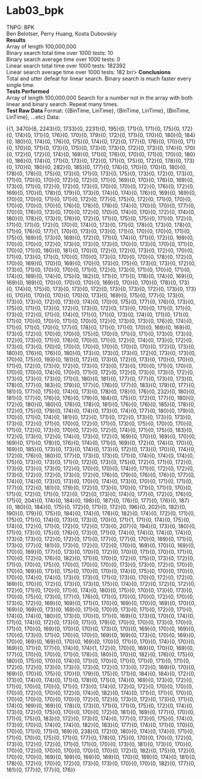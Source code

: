 # Lab03_bpk
TNPG: BPK <br/>
Ben Belotser, Perry Huang, Kosta Dubovskiy <br/>
**Results** <br/>
Array of length 100,000,000 <br/>
Binary search total time over 1000 tests: 10 <br/>
Binary search average time over 1000 tests: 0 <br/>
Linear search total time over 1000 tests: 182392 <br/>
Linear search average time over 1000 tests: 182 br/>
**Conclusions** <br/>
Total and utter defeat for linear search. Binary search is much faster every single time.<br/>
**Tests Performed** <br/>
Array of length 100,000,000
Search for a number not in the array with both linear and binary search. Repeat many times. <br/>
**Test Raw Data**
Format: {{BinTime, LinTime}, {BinTime, LinTime}, {BinTime, LinTime}, ...etc}
Data:

{{1, 3470}{6, 2243}{0, 1733}{0, 2231}{0, 195}{0, 171}{0, 171}{0, 175}{0, 172}{0, 174}{0, 171}{0, 176}{0, 170}{0, 179}{0, 172}{0, 171}{0, 170}{0, 180}{0, 184}{0, 180}{0, 174}{0, 176}{0, 175}{0, 174}{0, 172}{0, 177}{0, 176}{0, 170}{0, 171}{0, 170}{0, 171}{0, 173}{0, 175}{0, 173}{0, 173}{0, 172}{0, 173}{0, 174}{0, 170}{0, 172}{0, 172}{0, 174}{0, 169}{0, 171}{0, 176}{0, 170}{0, 171}{0, 170}{0, 180}{0, 186}{0, 174}{0, 171}{0, 173}{0, 172}{0, 171}{0, 175}{0, 172}{0, 178}{0, 173}{0, 170}{0, 180}{0, 282}{0, 185}{0, 177}{0, 174}{0, 170}{0, 170}{0, 180}{0, 178}{0, 178}{0, 175}{0, 173}{0, 171}{0, 173}{0, 175}{0, 173}{0, 172}{0, 173}{0, 171}{0, 170}{0, 170}{0, 172}{0, 172}{0, 171}{0, 169}{0, 170}{0, 176}{0, 169}{0, 173}{0, 171}{0, 172}{0, 172}{0, 173}{0, 170}{0, 170}{0, 172}{0, 176}{0, 172}{0, 169}{0, 170}{0, 178}{0, 179}{0, 173}{0, 174}{0, 174}{0, 176}{0, 169}{0, 169}{0, 170}{0, 170}{0, 171}{0, 171}{0, 172}{0, 177}{0, 175}{0, 172}{0, 171}{0, 170}{0, 170}{0, 170}{0, 170}{0, 176}{0, 178}{0, 179}{0, 174}{0, 170}{0, 170}{0, 177}{0, 170}{0, 176}{0, 173}{0, 170}{0, 172}{0, 170}{0, 174}{0, 170}{0, 172}{0, 174}{0, 180}{0, 178}{0, 173}{0, 176}{0, 172}{0, 171}{0, 175}{0, 175}{0, 171}{0, 172}{0, 171}{0, 171}{0, 172}{0, 170}{0, 174}{0, 173}{0, 171}{0, 178}{0, 173}{0, 178}{0, 171}{0, 176}{0, 177}{1, 170}{0, 173}{0, 173}{0, 171}{0, 170}{0, 170}{0, 171}{0, 175}{0, 169}{0, 173}{0, 169}{0, 172}{0, 171}{0, 174}{0, 171}{0, 172}{0, 169}{0, 170}{0, 170}{0, 172}{0, 173}{0, 173}{0, 173}{0, 170}{0, 173}{0, 170}{0, 171}{0, 170}{0, 171}{0, 180}{0, 181}{0, 170}{0, 172}{0, 172}{0, 173}{0, 172}{0, 170}{0, 171}{0, 173}{0, 171}{0, 170}{0, 170}{0, 173}{0, 170}{0, 170}{0, 178}{0, 172}{0, 170}{0, 169}{0, 170}{0, 169}{0, 170}{0, 173}{0, 175}{0, 173}{0, 173}{0, 172}{0, 173}{0, 171}{0, 170}{0, 170}{0, 171}{0, 172}{0, 173}{0, 171}{0, 170}{0, 171}{0, 174}{0, 169}{0, 174}{0, 175}{0, 182}{0, 171}{0, 171}{0, 178}{0, 174}{0, 169}{0, 169}{0, 169}{0, 170}{0, 170}{0, 170}{0, 169}{0, 170}{0, 170}{0, 178}{0, 173}{0, 174}{0, 175}{0, 173}{0, 173}{0, 172}{0, 173}{0, 173}{0, 172}{0, 173}{0, 173}{0, 170}{0, 170}{0, 170}{0, 170}{0, 173}{0, 169}{0, 175}{0, 177}{0, 173}{0, 173}{0, 173}{0, 172}{0, 173}{0, 174}{0, 170}{0, 175}{0, 177}{0, 176}{0, 173}{0, 175}{0, 171}{0, 173}{0, 172}{0, 173}{0, 172}{0, 173}{0, 170}{0, 171}{0, 171}{0, 173}{0, 172}{0, 171}{0, 174}{0, 171}{0, 171}{0, 173}{0, 174}{0, 171}{0, 171}{0, 171}{0, 170}{0, 170}{0, 171}{0, 170}{0, 172}{0, 173}{0, 173}{0, 176}{0, 174}{0, 171}{0, 171}{0, 170}{0, 177}{0, 178}{0, 171}{0, 171}{0, 170}{0, 169}{0, 169}{0, 173}{0, 172}{0, 170}{0, 170}{0, 175}{0, 170}{0, 171}{0, 171}{0, 173}{0, 173}{0, 172}{0, 173}{0, 171}{0, 176}{0, 170}{0, 171}{0, 172}{0, 174}{0, 173}{0, 172}{0, 173}{0, 173}{0, 170}{0, 170}{0, 170}{0, 170}{0, 170}{0, 170}{0, 172}{0, 173}{0, 180}{0, 176}{0, 176}{0, 180}{0, 173}{0, 173}{0, 173}{0, 172}{0, 173}{0, 173}{0, 170}{0, 175}{0, 193}{0, 181}{0, 172}{0, 173}{0, 172}{0, 173}{0, 170}{0, 170}{0, 171}{0, 172}{0, 173}{0, 172}{0, 173}{0, 173}{0, 173}{0, 170}{0, 171}{0, 170}{0, 170}{0, 170}{0, 174}{0, 170}{0, 171}{0, 172}{0, 172}{0, 173}{0, 173}{0, 172}{0, 173}{0, 173}{0, 173}{0, 171}{0, 180}{0, 181}{0, 177}{0, 177}{0, 173}{0, 173}{0, 178}{0, 177}{0, 183}{0, 179}{0, 177}{0, 176}{0, 177}{0, 183}{0, 179}{0, 177}{0, 181}{0, 177}{0, 175}{0, 174}{0, 173}{0, 178}{0, 178}{0, 176}{0, 232}{0, 180}{0, 181}{0, 177}{0, 176}{0, 176}{0, 179}{0, 184}{0, 175}{0, 172}{0, 177}{0, 180}{0, 172}{0, 180}{0, 180}{0, 176}{0, 178}{0, 181}{0, 176}{0, 176}{0, 185}{0, 178}{0, 172}{0, 175}{0, 179}{0, 174}{0, 174}{0, 173}{0, 174}{0, 177}{0, 180}{0, 179}{0, 170}{0, 171}{0, 174}{0, 181}{0, 172}{0, 171}{0, 172}{0, 173}{0, 173}{0, 173}{0, 173}{0, 172}{0, 171}{0, 170}{0, 172}{0, 171}{0, 173}{0, 175}{0, 170}{0, 170}{0, 171}{0, 172}{0, 173}{0, 170}{0, 172}{0, 172}{0, 174}{0, 171}{0, 175}{0, 183}{0, 172}{0, 173}{0, 172}{0, 174}{0, 173}{0, 172}{0, 169}{0, 170}{0, 169}{0, 170}{0, 169}{0, 171}{0, 178}{0, 176}{0, 174}{0, 171}{0, 169}{0, 172}{0, 174}{0, 170}{0, 169}{0, 185}{0, 173}{0, 173}{0, 174}{0, 173}{0, 172}{0, 173}{0, 170}{0, 174}{0, 172}{0, 176}{0, 180}{0, 177}{0, 173}{0, 173}{0, 171}{0, 174}{0, 174}{0, 174}{0, 175}{0, 173}{0, 173}{0, 171}{0, 172}{0, 173}{0, 175}{0, 172}{0, 171}{0, 172}{0, 173}{0, 173}{0, 173}{0, 172}{0, 170}{0, 170}{0, 174}{0, 171}{0, 172}{0, 172}{0, 173}{0, 172}{0, 172}{0, 173}{0, 172}{0, 176}{0, 179}{0, 176}{0, 176}{0, 177}{0, 174}{0, 174}{0, 173}{0, 173}{0, 170}{0, 174}{0, 173}{0, 170}{0, 171}{0, 171}{0, 177}{0, 172}{0, 181}{0, 179}{0, 172}{0, 173}{0, 170}{0, 171}{0, 171}{0, 170}{0, 171}{0, 172}{0, 171}{0, 172}{0, 172}{0, 173}{0, 174}{0, 177}{0, 172}{0, 176}{0, 171}{0, 204}{0, 174}{0, 184}{0, 198}{0, 187}{0, 176}{0, 177}{0, 176}{0, 187}{0, 180}{0, 184}{0, 175}{0, 172}{0, 171}{0, 172}{0, 196}{0, 202}{0, 182}{0, 190}{0, 179}{0, 175}{0, 184}{0, 174}{0, 176}{0, 182}{0, 174}{0, 172}{0, 171}{0, 175}{0, 171}{0, 174}{0, 173}{0, 173}{0, 170}{0, 171}{1, 171}{0, 174}{0, 175}{0, 174}{0, 172}{0, 171}{0, 172}{0, 172}{0, 173}{0, 207}{0, 194}{0, 173}{0, 180}{0, 171}{0, 173}{0, 175}{0, 176}{0, 173}{0, 171}{0, 174}{0, 174}{0, 174}{0, 174}{0, 173}{0, 173}{0, 172}{0, 172}{0, 171}{0, 177}{0, 177}{0, 170}{0, 169}{0, 171}{0, 173}{0, 177}{0, 181}{0, 173}{0, 172}{0, 172}{0, 170}{0, 169}{0, 170}{0, 169}{0, 170}{0, 169}{0, 177}{0, 173}{0, 170}{0, 172}{0, 170}{0, 171}{0, 170}{0, 171}{0, 170}{0, 172}{0, 176}{0, 182}{0, 171}{0, 170}{0, 172}{0, 175}{0, 173}{0, 172}{0, 171}{0, 170}{0, 175}{0, 170}{0, 170}{0, 170}{0, 173}{0, 173}{0, 172}{0, 170}{0, 170}{0, 169}{0, 171}{0, 175}{0, 170}{0, 170}{0, 174}{0, 175}{0, 170}{0, 170}{0, 170}{0, 174}{0, 174}{0, 173}{0, 173}{0, 171}{0, 173}{0, 170}{0, 172}{0, 172}{0, 169}{0, 170}{0, 172}{0, 173}{0, 173}{0, 175}{0, 174}{0, 172}{0, 172}{0, 172}{0, 172}{0, 171}{0, 170}{0, 171}{0, 174}{0, 180}{0, 175}{0, 170}{0, 173}{0, 173}{0, 170}{0, 175}{0, 173}{0, 177}{0, 176}{0, 171}{0, 170}{0, 170}{0, 172}{0, 170}{0, 173}{0, 172}{0, 169}{0, 169}{0, 171}{0, 170}{0, 169}{0, 170}{0, 169}{0, 170}{0, 169}{0, 169}{0, 173}{0, 169}{0, 171}{0, 170}{0, 173}{0, 171}{0, 172}{0, 171}{0, 174}{0, 174}{0, 180}{0, 173}{0, 170}{0, 171}{0, 169}{0, 173}{0, 170}{0, 174}{0, 171}{0, 174}{0, 172}{0, 173}{0, 171}{0, 179}{0, 170}{0, 170}{0, 173}{0, 170}{0, 171}{0, 170}{0, 169}{0, 170}{0, 170}{0, 173}{0, 170}{0, 169}{0, 170}{0, 169}{0, 170}{0, 173}{0, 171}{0, 170}{0, 170}{0, 169}{0, 169}{0, 173}{0, 170}{0, 169}{0, 170}{0, 169}{0, 169}{0, 170}{0, 169}{0, 170}{0, 171}{0, 170}{0, 174}{0, 170}{0, 169}{0, 171}{0, 177}{0, 174}{0, 174}{1, 172}{0, 170}{0, 169}{0, 170}{0, 169}{0, 177}{0, 170}{0, 170}{0, 171}{0, 178}{0, 180}{0, 170}{0, 182}{0, 176}{0, 175}{0, 180}{0, 175}{0, 170}{0, 174}{0, 171}{0, 170}{0, 171}{0, 171}{0, 171}{0, 171}{0, 172}{0, 172}{0, 173}{0, 173}{0, 173}{0, 172}{0, 173}{0, 172}{0, 169}{0, 170}{0, 169}{0, 170}{0, 175}{0, 170}{0, 179}{0, 175}{0, 171}{0, 184}{0, 184}{0, 172}{0, 173}{0, 174}{0, 174}{0, 171}{0, 178}{0, 171}{0, 174}{0, 169}{0, 173}{0, 172}{0, 171}{0, 170}{0, 170}{0, 171}{0, 173}{0, 174}{0, 172}{0, 172}{0, 170}{0, 170}{0, 170}{0, 172}{0, 170}{0, 172}{0, 174}{0, 182}{0, 174}{0, 171}{0, 171}{0, 170}{0, 170}{0, 170}{0, 170}{0, 170}{0, 172}{0, 172}{0, 173}{0, 172}{0, 173}{0, 171}{0, 174}{0, 169}{0, 169}{0, 178}{0, 173}{0, 171}{0, 171}{0, 175}{0, 172}{0, 174}{0, 173}{0, 172}{0, 175}{0, 170}{0, 170}{0, 172}{0, 181}{0, 169}{0, 177}{0, 170}{0, 171}{0, 175}{0, 183}{0, 172}{0, 173}{0, 174}{0, 177}{0, 173}{0, 175}{0, 174}{0, 173}{0, 170}{0, 174}{0, 174}{0, 182}{0, 183}{0, 177}{0, 174}{0, 171}{0, 170}{0, 170}{0, 171}{0, 171}{0, 169}{0, 238}{0, 172}{0, 180}{0, 174}{0, 174}{0, 171}{0, 171}{0, 170}{0, 175}{0, 171}{0, 177}{0, 178}{0, 175}{0, 170}{0, 170}{0, 172}{0, 173}{0, 172}{0, 172}{0, 171}{0, 171}{0, 170}{0, 173}{0, 181}{0, 173}{0, 170}{0, 170}{0, 172}{0, 170}{0, 170}{0, 170}{0, 170}{0, 172}{0, 182}{0, 175}{0, 172}{0, 170}{0, 170}{0, 169}{0, 169}{0, 169}{0, 169}{0, 170}{0, 169}{0, 174}{0, 181}{0, 178}{0, 172}{0, 170}{0, 172}{0, 173}{0, 173}{0, 170}{0, 170}{0, 182}{0, 177}{0, 181}{0, 177}{0, 177}{0, 176}}

